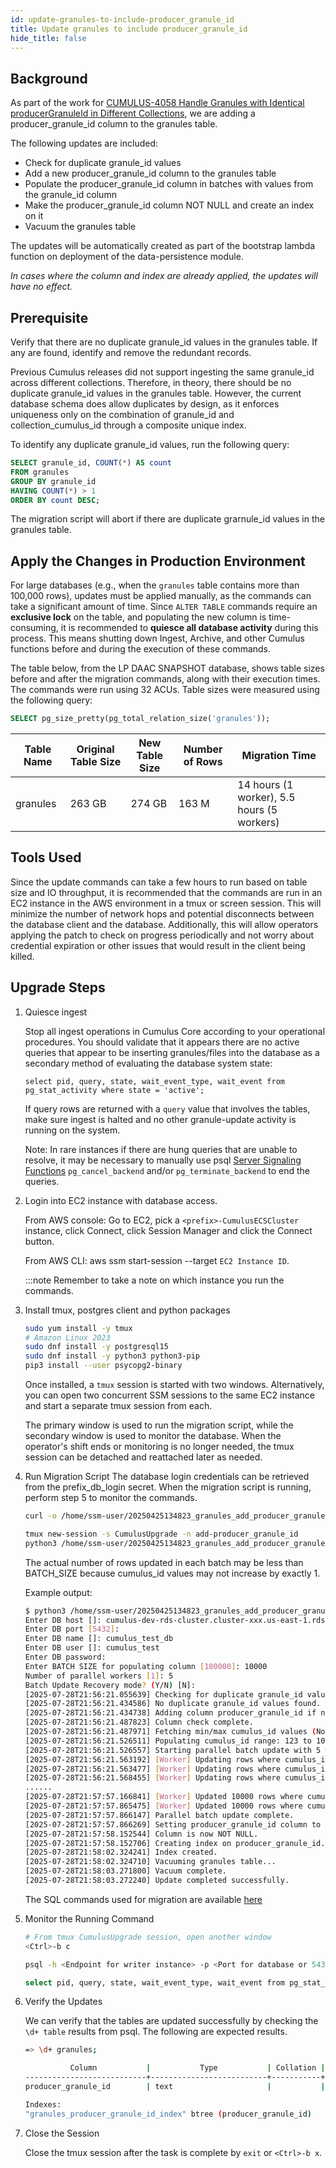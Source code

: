 ```yaml
---
id: update-granules-to-include-producer_granule_id
title: Update granules to include producer_granule_id
hide_title: false
---
```


## Background

As part of the work for [CUMULUS-4058 Handle Granules with Identical producerGranuleId in Different
Collections](https://bugs.earthdata.nasa.gov/browse/CUMULUS-4058), we are adding a
producer_granule_id column to the granules table.

The following updates are included:

- Check for duplicate granule_id values
- Add a new producer_granule_id column to the granules table
- Populate the producer_granule_id column in batches with values from the granule_id column
- Make the producer_granule_id column NOT NULL and create an index on it
- Vacuum the granules table

The updates will be automatically created as part of the bootstrap lambda function on deployment of the data-persistence module.

*In cases where the column and index are already applied, the updates will have no effect.*

## Prerequisite

Verify that there are no duplicate granule_id values in the granules table.
If any are found, identify and remove the redundant records.

Previous Cumulus releases did not support ingesting the same granule_id across different collections.
Therefore, in theory, there should be no duplicate granule_id values in the granules table. However,
the current database schema does allow duplicates by design, as it enforces uniqueness only on the
combination of granule_id and collection_cumulus_id through a composite unique index.

To identify any duplicate granule_id values, run the following query:

```sql
SELECT granule_id, COUNT(*) AS count
FROM granules
GROUP BY granule_id
HAVING COUNT(*) > 1
ORDER BY count DESC;
```

The migration script will abort if there are duplicate grarnule_id values in the granules table.

## Apply the Changes in Production Environment

For large databases (e.g., when the `granules` table contains more than 100,000 rows), updates must
be applied manually, as the commands can take a significant amount of time. Since `ALTER TABLE`
commands require an **exclusive lock** on the table, and populating the new column is time-consuming,
it is recommended to **quiesce all database activity** during this process. This means shutting down
Ingest, Archive, and other Cumulus functions before and during the execution of these commands.

The table below, from the LP DAAC SNAPSHOT database, shows table sizes before and after the
migration commands, along with their execution times. The commands were run using 32 ACUs. Table
sizes were measured using the following query:

```sql
SELECT pg_size_pretty(pg_total_relation_size('granules'));
```

| Table Name | Original Table Size | New Table Size | Number of Rows | Migration Time |
|---|---|---|---|---|
| granules | 263 GB | 274 GB | 163 M | 14 hours (1 worker), 5.5 hours (5 workers) |

## Tools Used

Since the update commands can take a few hours to run based on table size and IO throughput, it is recommended that the commands are run in an EC2 instance
in the AWS environment in a tmux or screen session. This will minimize the number of network hops and potential disconnects between the database client
and the database. Additionally, this will allow operators applying the patch to check on progress periodically and not worry about credential expiration or
other issues that would result in the client being killed.

## Upgrade Steps

1. Quiesce ingest

    Stop all ingest operations in Cumulus Core according to your operational procedures. You should validate
    that it appears there are no active queries that appear to be inserting granules/files into the database
    as a secondary method of evaluating the database system state:

    ```text
    select pid, query, state, wait_event_type, wait_event from pg_stat_activity where state = 'active';
    ```

    If query rows are returned with a `query` value that involves the tables, make sure ingest is halted
    and no other granule-update activity is running on the system.

    Note: In rare instances if there are hung queries that are unable to resolve, it may be necessary to
    manually use psql [Server Signaling
    Functions](https://www.postgresql.org/docs/17/functions-admin.html#FUNCTIONS-ADMIN-SIGNAL)
    `pg_cancel_backend` and/or
    `pg_terminate_backend` to end the queries.

2. Login into EC2 instance with database access.

    From AWS console: Go to EC2, pick a `<prefix>-CumulusECSCluster` instance, click Connect, click Session Manager
    and click the Connect button.

    From AWS CLI: aws ssm start-session --target `EC2 Instance ID`.
  
    :::note Remember to take a note on which instance you run the commands.

3. Install tmux, postgres client and python packages

    ```sh
    sudo yum install -y tmux
    # Amazon Linux 2023
    sudo dnf install -y postgresql15
    sudo dnf install -y python3 python3-pip
    pip3 install --user psycopg2-binary
    ```

    Once installed, a `tmux` session is started with two windows. Alternatively, you can open two
    concurrent SSM sessions to the same EC2 instance and start a separate tmux session from each.

    The primary window is used to run the migration script, while the secondary window is used
    to monitor the database. When the operator's shift ends or monitoring is no longer needed,
    the tmux session can be detached and reattached later as needed.

4. Run Migration Script
    The database login credentials can be retrieved from the prefix_db_login secret.
    When the migration script is running, perform step 5 to monitor the commands.

    ```sh
    curl -o /home/ssm-user/20250425134823_granules_add_producer_granule_id.py https://raw.githubusercontent.com/nasa/cumulus/master/packages/db/src/migrations/20250425134823_granules_add_producer_granule_id.py

    tmux new-session -s CumulusUpgrade -n add-producer_granule_id
    python3 /home/ssm-user/20250425134823_granules_add_producer_granule_id.py
    ```

    The actual number of rows updated in each batch may be less than BATCH_SIZE because cumulus_id values may not increase by exactly 1.

    Example output:

    ```sh
    $ python3 /home/ssm-user/20250425134823_granules_add_producer_granule_id.py
    Enter DB host []: cumulus-dev-rds-cluster.cluster-xxx.us-east-1.rds.amazonaws.com
    Enter DB port [5432]:
    Enter DB name []: cumulus_test_db
    Enter DB user []: cumulus_test
    Enter DB password:
    Enter BATCH SIZE for populating column [100000]: 10000
    Number of parallel workers [1]: 5
    Batch Update Recovery mode? (Y/N) [N]:
    [2025-07-28T21:56:21.055639] Checking for duplicate granule_id values...
    [2025-07-28T21:56:21.434586] No duplicate granule_id values found.
    [2025-07-28T21:56:21.434738] Adding column producer_granule_id if not present...
    [2025-07-28T21:56:21.487823] Column check complete.
    [2025-07-28T21:56:21.487971] Fetching min/max cumulus_id values (Normal mode)...
    [2025-07-28T21:56:21.526511] Populating cumulus_id range: 123 to 1010205
    [2025-07-28T21:56:21.526557] Starting parallel batch update with 5 worker(s)...
    [2025-07-28T21:56:21.563192] [Worker] Updating rows where cumulus_id BETWEEN 20123 AND 30122
    [2025-07-28T21:56:21.563477] [Worker] Updating rows where cumulus_id BETWEEN 10123 AND 20122
    [2025-07-28T21:56:21.568455] [Worker] Updating rows where cumulus_id BETWEEN 123 AND 10122
    ......
    [2025-07-28T21:57:57.166841] [Worker] Updated 10000 rows where cumulus_id BETWEEN 980123 AND 990122
    [2025-07-28T21:57:57.865475] [Worker] Updated 10000 rows where cumulus_id BETWEEN 1000123 AND 1010122
    [2025-07-28T21:57:57.866147] Parallel batch update complete.
    [2025-07-28T21:57:57.866269] Setting producer_granule_id column to NOT NULL...
    [2025-07-28T21:57:58.152544] Column is now NOT NULL.
    [2025-07-28T21:57:58.152706] Creating index on producer_granule_id...
    [2025-07-28T21:58:02.324241] Index created.
    [2025-07-28T21:58:02.324710] Vacuuming granules table...
    [2025-07-28T21:58:03.271800] Vacuum complete.
    [2025-07-28T21:58:03.272240] Update completed successfully.
    ```

    The SQL commands used for migration are available
    [here](https://raw.githubusercontent.com/nasa/cumulus/master/packages/db/src/migrations/20250425134823_granules_add_producer_granule_id.sql)

5. Monitor the Running Command

    ```sh
    # From tmux CumulusUpgrade session, open another window
    <Ctrl>-b c

    psql -h <Endpoint for writer instance> -p <Port for database or 5432> -d <cumulus database name> -U <database admin user> -W

    select pid, query, state, wait_event_type, wait_event from pg_stat_activity where state = 'active';
    ```

6. Verify the Updates

    We can verify that the tables are updated successfully by checking the `\d+ table` results from psql.  The following are expected results.

    ```sh
    => \d+ granules;

              Column           |           Type           | Collation | Nullable |               Default    |           Description
    ---------------------------+--------------------------+-----------+----------+--------------------------+------------------------------
    producer_granule_id        | text                     |           | not null |                          | Producer Granule Id

    Indexes:
    "granules_producer_granule_id_index" btree (producer_granule_id)
    ```

7. Close the Session

    Close the tmux session after the task is complete by `exit` or `<Ctrl>-b x`.
